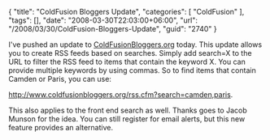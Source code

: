 {
	"title": "ColdFusion Bloggers Update",
	"categories": [
		"ColdFusion"
	],
	"tags": [],
	"date": "2008-03-30T22:03:00+06:00",
	"url": "/2008/03/30/ColdFusion-Bloggers-Update",
	"guid": "2740"
}

I've pushed an update to <a href="http://www.coldfusionbloggers.org">ColdFusionBloggers.org</a> today. This update allows you to create RSS feeds based on searches. Simply add search=X to the URL to filter the RSS feed to items that contain the keyword X. You can provide multiple keywords by using commas. So to find items that contain Camden or Paris, you can use:

<a href="http://www.coldfusionbloggers.org/rss.cfm?search=camden,paris">http://www.coldfusionbloggers.org/rss.cfm?search=camden,paris</a>.

This also applies to the front end search as well. Thanks goes to Jacob Munson for the idea. You can still register for email alerts, but this new feature provides an alternative.